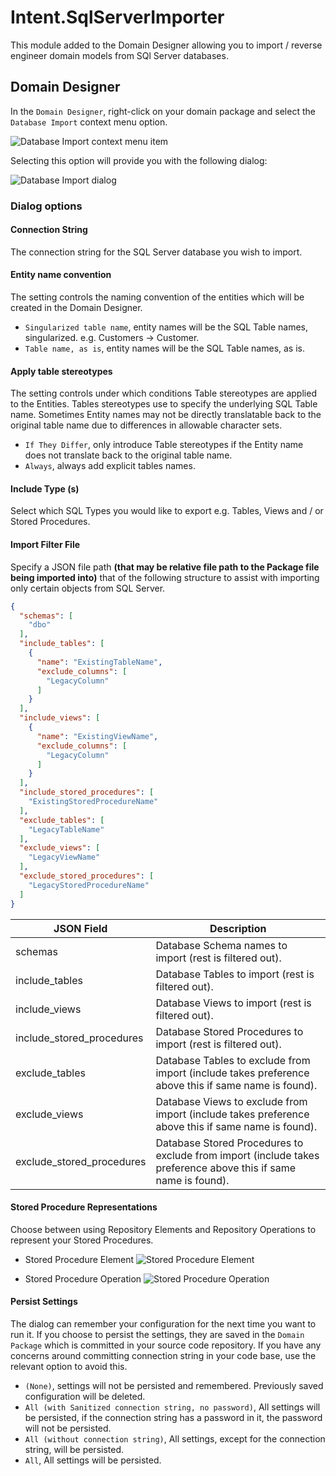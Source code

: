 ﻿# Intent.SqlServerImporter

This module added to the Domain Designer allowing you to import / reverse engineer domain models from SQl Server databases.

## Domain Designer

In the `Domain Designer`, right-click on your domain package and select the `Database Import` context menu option.

![Database Import context menu item](images/db-import.png)

Selecting this option will provide you with the following dialog:

![Database Import dialog](images/db-import-dialog.png)

### Dialog options

#### Connection String

The connection string for the SQL Server database you wish to import.

#### Entity name convention

The setting controls the naming convention of the entities which will be created in the Domain Designer.

- `Singularized table name`,  entity names will be the SQL Table names, singularized. e.g. Customers -> Customer.
- `Table name, as is`, entity names will be the SQL Table names, as is.

#### Apply table stereotypes

The setting controls under which conditions Table stereotypes are applied to the Entities. Tables stereotypes use to specify the underlying SQL Table name.
Sometimes Entity names may not be directly translatable back to the original table name due to differences in allowable character sets.

- `If They Differ`,  only introduce Table stereotypes if the Entity name does not translate back to the original table name.
- `Always`, always add explicit tables names.

#### Include Type (s)

Select which SQL Types you would like to export e.g. Tables, Views and / or Stored Procedures.

#### Import Filter File

Specify a JSON file path **(that may be relative file path to the Package file being imported into)** that of the following structure to assist with importing only certain objects from SQL Server.


```json
{
  "schemas": [
    "dbo"
  ],
  "include_tables": [
    {
      "name": "ExistingTableName",
      "exclude_columns": [
        "LegacyColumn"
      ]
    }
  ],
  "include_views": [
    {
      "name": "ExistingViewName",
      "exclude_columns": [
        "LegacyColumn"
      ]
    }
  ],
  "include_stored_procedures": [
    "ExistingStoredProcedureName"
  ],
  "exclude_tables": [
    "LegacyTableName"
  ],
  "exclude_views": [
    "LegacyViewName"
  ],
  "exclude_stored_procedures": [
    "LegacyStoredProcedureName"
  ]
}
```

| JSON Field                | Description                                                                                                    |
|---------------------------|----------------------------------------------------------------------------------------------------------------|
| schemas                   | Database Schema names to import (rest is filtered out).                                                        |
| include_tables            | Database Tables to import (rest is filtered out).                                                              |
| include_views             | Database Views to import (rest is filtered out).                                                               |
| include_stored_procedures | Database Stored Procedures to import (rest is filtered out).                                                   |
| exclude_tables            | Database Tables to exclude from import (include takes preference above this if same name is found).            |
| exclude_views             | Database Views to exclude from import (include takes preference above this if same name is found).             |
| exclude_stored_procedures | Database Stored Procedures to exclude from import (include takes preference above this if same name is found). |

#### Stored Procedure Representations

Choose between using Repository Elements and Repository Operations to represent your Stored Procedures.

- Stored Procedure Element
   ![Stored Procedure Element](images/stored-procedure-element.png)

- Stored Procedure Operation
  ![Stored Procedure Operation](images/stored-procedure-operation.png)

#### Persist Settings

The dialog can remember your configuration for the next time you want to run it. If you choose to persist the settings, they are saved in the `Domain Package` which is committed in your source code repository.
If you have any concerns around committing connection string in your code base, use the relevant option to avoid this.

- `(None)`,  settings will not be persisted and remembered. Previously saved configuration will be deleted.
- `All (with Sanitized connection string, no password)`,  All settings will be persisted, if the connection string has a password in it, the password will not be persisted.
- `All (without connection string)`,  All settings, except for the connection string, will be persisted.
- `All`, All settings will be persisted.